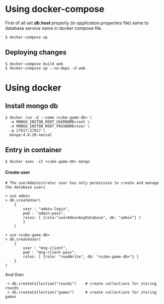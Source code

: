 

# Using docker-compose

First of all set <i><b> db.host </b></i>
 property (in <i> application.properties </i> file) same to database service name in docker compose file.
```
$ docker-compose up
```

## Deploying changes

```
$ docker-compose build web
$ docker-compose up --no-deps -d web
```

# Using docker
## Install mongo db

```
$ docker run -d --name <cube-game-db> \
  -e MONGO_INITDB_ROOT_USERNAME=root \
  -e MONGO_INITDB_ROOT_PASSWORD=toor \
  -p 27017:27017 \
  mongo:4.0.20-xenial
```

## Entry in container

```
$ docker exec -it <cube-game-db> mongo
```
#### Create user

```
# The userAdministrator user has only permission to create and manage the database users

> use admin
> db.createUser(
    {
        user : "admin-login",
        pwd : "admin-pass",
        roles: [ {role:"userAdminAnyDatabase", db: "admin"} ]
        }
    )

> use <cube-game-db>
> db.createUser(
    {
        user : "mng-client",
        pwd : "mng-client-pass",
        roles: [ {role: "readWrite", db: "<cube-game-db>"} ]
    }
)
```


And then
```
 > db.createCollection("rounds")    # create collections for storing rounds
 > db.createCollection("games")     # create collections for storing games
```
